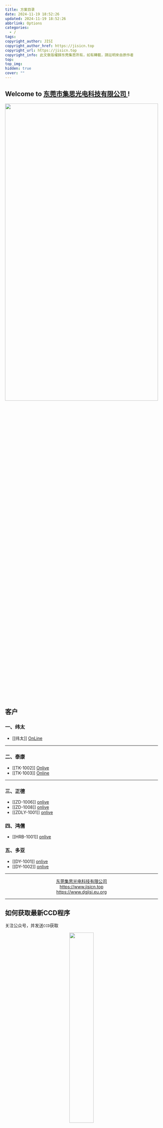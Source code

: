 ```yaml
---
title: 方案目录
date: 2024-11-19 18:52:26
updated: 2024-11-19 18:52:26
abbrlink: Options
categories:
  - /
tags: 
copyright_author: JISI
copyright_author_href: https://jisicn.top
copyright_url: https://jisicn.top
copyright_info: 此文章版權歸东莞集思所有，如有轉載，請註明來自原作者
top: 
top_img: 
hidden: true
cover: ""
---
```

## Welcome to [东莞市集思光电科技有限公司 ](https://jisicn.top) ! 
<div align="center"><img src="https://tc.jisicn.top/img/202405031228351.jpeg" width="100%" height="50%"></img></div>

## 客户
### 一、纬太
 - [[纬太]]  [OnLine](https://www.jisicn.top/skkbor)

---

### 二、泰康
- [[TK-1002]] [Onlive](https://www.jisicn.top/tk-1002)
- [[TK-1003]] [Online](https://www.jisicn.top/tk-1003)

---

### 三、正德
- [[ZD-1006]]  [onlive](https://www.jisicn.top/zd-1006)  
- [[ZD-1008]]  [onlive](https://www.jisicn.top/zd-1008)
- [[ZDLY-1001]]  [onlive](https://www.jisicn.top/zdly-1001)

### 四、鸿儒
- [[HRB-1001]]  [onlive](https://www.jisicn.top/HRB-1001)  

### 五、多亚
- [[DY-1001]]  [onlive](https://www.jisicn.top/DY-1001)  
- [[DY-1002]]  [onlive](https://www.jisicn.top/DY-1002)  

---

<center><a href="https://www.jisicn.top" target="_blank">东莞集思光电科技有限公司</a></center>
<center><a href="https://www.jisicn.top" target="_blank">https://www.jisicn.top</a></center>
<center><a href="Https://www.dgjisi.eu.org" target="_blank">https://www.dgjisi.eu.org</a></center>

----

## 如何获取最新CCD程序
关注公众号，并发送`CCD`获取

<div align="center">
    <img src="https://tc.jisicn.top/img/202404251607047.png" width="40%" height="40%"></img>
</div>

------

<div align='center' ><font size='50'>END THANKS</font></div>
<div align='center'><font size='3'><b>联系人：周生  18029199900 「dgjisi@foxmail.com」</b></font></div>